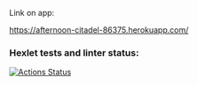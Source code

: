 Link on app:

https://afternoon-citadel-86375.herokuapp.com/



### Hexlet tests and linter status:
[![Actions Status](https://github.com/Nidenai/python-project-lvl4/workflows/hexlet-check/badge.svg)](https://github.com/Nidenai/python-project-lvl4/actions)